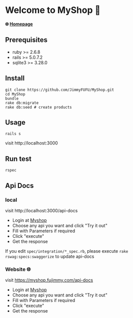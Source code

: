 # Welcome to MyShop 🎉

**🌐 [Homepage](https://myshop.fujimmy.com/)**

Prerequisites
-------------------------
* ruby >= 2.6.8
* rails >= 5.0.7.2
* sqlite3 >= 3.28.0

Install
-------------------------
```bash=
git clone https://github.com/JimmyFUFU/MyShop.git
cd MyShop
bundle
rake db:migrate
rake db:seed # create products
```

Usage
-------------------------
```bash=
rails s
```
visit http://localhost:3000

Run test
-------------------------
```bash=
rspec
```

Api Docs
-------------------------
### local
visit http://localhost:3000/api-docs
  * Login at [Myshop](http://localhost:3000/)
  * Choose any api you want and click "Try it out"
  * Fill with Parameters if required
  * Click "execute"
  * Get the response

If you edit `spec/integration/*_spec.rb`, please execute `rake rswag:specs:swaggerize` to update api-docs

### Website 🌐
visit https://myshop.fujimmy.com/api-docs
  * Login at [Myshop](https://myshop.fujimmy.com/)
  * Choose any api you want and click "Try it out"
  * Fill with Parameters if required
  * Click "execute"
  * Get the response


